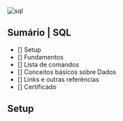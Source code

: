 ![sql]()

## Sumário | SQL

- [] Setup
- [] Fundamentos
- [] Lista de comandos
- [] Conceitos básicos sobre Dados
- [] Links e outras referências
- [] Certificado
      
## Setup